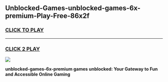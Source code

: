 
## Unblocked-Games-unblocked-games-6x-premium-Play-Free-86x2f
<h3>
<a href="https://premium76.site?title=unblocked-games-6x-premium&ref=23A">CLICK TO PLAY</a></h3>
<hr>

<h3>
<a href="https://premium76.site?title=unblocked-games-6x-premium&ref=23A">CLICK 2 PLAY</a>
  
</h3>

<a href="https://premium76.site?title=unblocked-games-6x-premium&ref=23A"><img src="https://clearcache.store/games.png"></a>


**unblocked-games-6x-premium games unblocked: Your Gateway to Fun and Accessible Online Gaming**
